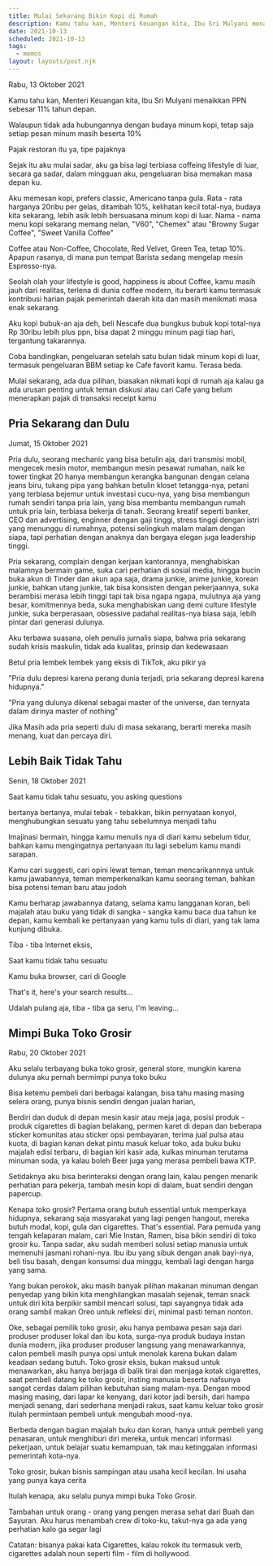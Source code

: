 ```yaml
---
title: Mulai Sekarang Bikin Kopi di Rumah
description: Kamu tahu kan, Menteri Keuangan kita, Ibu Sri Mulyani menaikkan PPN sebesar 11% tahun depan.
date: 2021-10-13
scheduled: 2021-10-13
tags:
  - memos
layout: layouts/post.njk
---
```


Rabu, 13 Oktober 2021

Kamu tahu kan, Menteri Keuangan kita, Ibu Sri Mulyani menaikkan PPN sebesar 11% tahun depan.

Walaupun tidak ada hubungannya dengan budaya minum kopi, tetap saja setiap pesan minum masih beserta 10%

Pajak restoran itu ya, tipe pajaknya

Sejak itu aku mulai sadar, aku ga bisa lagi terbiasa coffeing lifestyle di luar, secara ga sadar, dalam mingguan aku, pengeluaran bisa memakan masa depan ku.

Aku memesan kopi, prefers classic, Americano tanpa gula. Rata - rata harganya 20ribu per gelas, ditambah 10%, kelihatan kecil total-nya, budaya kita sekarang, lebih asik lebih bersuasana minum kopi di luar. Nama - nama menu kopi sekarang memang nelan, "V60", "Chemex" atau "Browny Sugar Coffee", "Sweet Vanilla Coffee"

Coffee atau Non-Coffee, Chocolate, Red Velvet, Green Tea, tetap 10%. Apapun rasanya, di mana pun tempat Barista sedang mengelap mesin Espresso-nya.

Seolah olah your lifestyle is good, happiness is about Coffee, kamu masih jauh dari realitas, terlena di dunia coffee modern, itu berarti kamu termasuk kontribusi harian pajak pemerintah daerah kita dan masih menikmati masa enak sekarang.

Aku kopi bubuk-an aja deh, beli Nescafe dua bungkus bubuk kopi total-nya Rp 30ribu lebih plus ppn, bisa dapat 2 minggu minum pagi tiap hari, tergantung takarannya.

Coba bandingkan, pengeluaran setelah satu bulan tidak minum kopi di luar, termasuk pengeluaran BBM setiap ke Cafe favorit kamu. Terasa beda.

Mulai sekarang, ada dua pilihan, biasakan nikmati kopi di rumah aja kalau ga ada urusan penting untuk teman diskusi atau cari Cafe yang belum menerapkan pajak di transaksi receipt kamu

## Pria Sekarang dan Dulu

Jumat, 15 Oktober 2021

Pria dulu, seorang mechanic yang bisa betulin aja, dari transmisi mobil, mengecek mesin motor, membangun mesin pesawat rumahan, naik ke tower tingkat 20 hanya membangun kerangka bangunan dengan celana jeans biru, tukang pipa yang bahkan betulin kloset tetangga-nya, petani yang terbiasa bejemur untuk investasi cucu-nya, yang bisa membangun rumah sendiri tanpa pria lain, yang bisa membantu membangun rumah untuk pria lain, terbiasa bekerja di tanah. Seorang kreatif seperti banker, CEO dan advertising, enginner dengan gaji tinggi, stress tinggi dengan istri yang menunggu di rumahnya, potensi selingkuh malam malam dengan siapa, tapi perhatian dengan anaknya dan bergaya elegan juga leadership tinggi.

Pria sekarang, complain dengan kerjaan kantorannya, menghabiskan malamnya bermain game, suka cari perhatian di sosial media, hingga bucin buka akun di Tinder dan akun apa saja, drama junkie, anime junkie, korean junkie, bahkan utang junkie, tak bisa konsisten dengan pekerjaannya, suka berambisi merasa lebih tinggi tapi tak bisa ngapa ngapa, mulutnya aja yang besar, komitmennya beda, suka menghabiskan uang demi culture lifestyle junkie, suka berperasaan, obsessive padahal realitas-nya biasa saja, lebih pintar dari generasi dulunya.

Aku terbawa suasana, oleh penulis jurnalis siapa, bahwa pria sekarang sudah krisis maskulin, tidak ada kualitas, prinsip dan kedewasaan

Betul pria lembek lembek yang eksis di TikTok, aku pikir ya

"Pria dulu depresi karena perang dunia terjadi, pria sekarang depresi karena hidupnya."

"Pria yang dulunya dikenal sebagai master of the universe, dan ternyata dalam dirinya master of nothing"

Jika Masih ada pria seperti dulu di masa sekarang, berarti mereka masih menang, kuat dan percaya diri.

## Lebih Baik Tidak Tahu

Senin, 18 Oktober 2021

Saat kamu tidak tahu sesuatu, you asking questions

bertanya bertanya, mulai tebak - tebakkan, bikin pernyataan konyol, menghubungkan sesuatu yang tahu sebelumnya menjadi tahu

Imajinasi bermain, hingga kamu menulis nya di diari kamu sebelum tidur, bahkan kamu mengingatnya pertanyaan itu lagi sebelum kamu mandi sarapan.

Kamu cari suggesti, cari opini lewat teman, teman mencarikannnya untuk kamu jawabannya, teman memperkenalkan kamu seorang teman, bahkan bisa potensi teman baru atau jodoh

Kamu berharap jawabannya datang, selama kamu langganan koran, beli majalah atau buku yang tidak di sangka - sangka kamu baca dua tahun ke depan, kamu kembali ke pertanyaan yang kamu tulis di diari, yang tak lama kunjung dibuka.

Tiba - tiba Internet eksis,

Saat kamu tidak tahu sesuatu

Kamu buka browser, cari di Google

That's it, here's your search results...

Udalah pulang aja, tiba - tiba ga seru, I'm leaving...

## Mimpi Buka Toko Grosir

Rabu, 20 Oktober 2021

Aku selalu terbayang buka toko grosir, general store, mungkin karena dulunya aku pernah bermimpi punya toko buku

Bisa ketemu pembeli dari berbagai kalangan, bisa tahu masing masing selera orang, punya bisnis sendiri dengan jualan harian,

Berdiri dan duduk di depan mesin kasir atau meja jaga, posisi produk - produk cigarettes di bagian belakang, permen karet di depan dan beberapa sticker komunitas atau sticker opsi pembayaran, terima jual pulsa atau kuota, di bagian kanan dekat pintu masuk keluar toko, ada buku buku majalah edisi terbaru, di bagian kiri kasir ada, kulkas minuman terutama minuman soda, ya kalau boleh Beer juga yang merasa pembeli bawa KTP. 

Setidaknya aku bisa berinteraksi dengan orang lain, kalau pengen menarik perhatian para pekerja, tambah mesin kopi di dalam, buat sendiri dengan papercup.

Kenapa toko grosir? Pertama orang butuh essential untuk memperkaya hidupnya, sekarang saja masyarakat yang lagi pengen hangout, mereka butuh modal, kopi, gula dan cigarettes. That's essential. Para pemuda yang tengah kelaparan malam, cari Mie Instan, Ramen, bisa bikin sendiri di toko grosir ku. Tanpa sadar, aku sudah memberi solusi setiap manusia untuk memenuhi jasmani rohani-nya. Ibu ibu yang sibuk dengan anak bayi-nya, beli tisu basah, dengan konsumsi dua minggu, kembali lagi dengan harga yang sama.

Yang bukan perokok, aku masih banyak pilihan makanan minuman dengan penyedap yang bikin kita menghilangkan masalah sejenak, teman snack untuk diri kita berpikir sambil mencari solusi, tapi sayangnya tidak ada orang sambil makan Oreo untuk refleksi diri, minimal pasti teman nonton.

Oke, sebagai pemilik toko grosir, aku hanya pembawa pesan saja dari produser produser lokal dan ibu kota, surga-nya produk budaya instan dunia modern, jika produser produser langsung yang menawarkannya, calon pembeli masih punya opsi untuk menolak karena bukan dalam keadaan sedang butuh. Toko grosir eksis, bukan maksud untuk menawarkan, aku hanya berjaga di balik tirai dan menjaga kotak cigarettes, saat pembeli datang ke toko grosir, insting manusia beserta nafsunya sangat cerdas dalam pilihan kebutuhan siang malam-nya. Dengan mood masing masing, dari lapar ke kenyang, dari kotor jadi bersih, dari hampa menjadi senang, dari sederhana menjadi rakus, saat kamu keluar toko grosir itulah permintaan pembeli untuk mengubah mood-nya.

Berbeda dengan bagian majalah buku dan koran, hanya untuk pembeli yang penasaran, untuk menghiburi diri mereka, untuk mencari informasi pekerjaan, untuk belajar suatu kemampuan, tak mau ketinggalan informasi pemerintah kota-nya.

Toko grosir, bukan bisnis sampingan atau usaha kecil kecilan. Ini usaha yang punya kaya cerita

Itulah kenapa, aku selalu punya mimpi buka Toko Grosir.

Tambahan untuk orang - orang yang pengen merasa sehat dari Buah dan Sayuran. Aku harus menambah crew di toko-ku, takut-nya ga ada yang perhatian kalo ga segar lagi

Catatan: bisanya pakai kata Cigarettes, kalau rokok itu termasuk verb, cigarettes adalah noun seperti film - film di hollywood.


